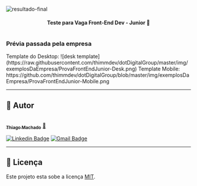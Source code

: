 ![resultado-final](https://github.com/thimmdev/dotDigitalGroup/blob/master/img/exemplosDaEmpresa/Hnet-image%20(3).gif)

<h4 align="center"> 
	  Teste para Vaga Front-End Dev - Junior 🚀 
</h4>

<h1 align="center">
  <h3>Prévia passada pela empresa</h3>
 Template do Desktop: ![desk template](https://raw.githubusercontent.com/thimmdev/dotDigitalGroup/master/img/exemplosDaEmpresa/ProvaFrontEndJunior-Desk.png)
 Template Mobile: https://github.com/thimmdev/dotDigitalGroup/blob/master/img/exemplosDaEmpresa/ProvaFrontEndJunior-Mobile.png
</h1>  


---

## 🦸 Autor

<a href="https://www.linkedin.com/in/thiagommdev/">
 <img style="border-radius: 50%;" src="https://avatars2.githubusercontent.com/u/76121511?s=400&u=4629bd1a8919ee7a1b04b70adb584ec89099e945&v=4" width="100px;" alt=""/>
 <br />
 <sub><b>Thiago Machado</b></sub></a> <a href="https://www.linkedin.com/in/thiagommdev/" title="Linkedin">🚀</a>
 <br />

[![Linkedin Badge](https://img.shields.io/badge/-Thiago-blue?style=flat-square&logo=Linkedin&logoColor=white&link=https://www.linkedin.com/in/thiagommdev/)](https://www.linkedin.com/in/thiagommdev/) 
[![Gmail Badge](https://img.shields.io/badge/-thiagomm.dev@gmail.com-c14438?style=flat-square&logo=Gmail&logoColor=white&link=mailto:thiagommm.dev@gmail.com)](mailto:thiagomm.dev@gmail.com)

---

## 📝 Licença

Este projeto esta sobe a licença [MIT](./LICENSE).

